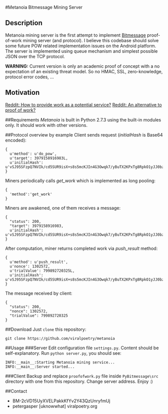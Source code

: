 #Metanoia Bitmessage Mining Server

## Description
Metanoia mining server is the first attempt to implement [Bitmessage](https://bitmessage.org) proof-of-work mining server (and protocol). I believe this codebase should solve some future POW related implementation issues on the Android platform. The server is implemented using queue mechanism and simplest possible JSON over the TCP protocol.

**WARNING:** Current version is only an academic proof of concept with a no expectation of an existing threat model. So no HMAC, SSL, zero-knowledge, protocol error codes, ...

## Motivation
[Reddit: How to provide work as a potential service?](https://pay.reddit.com/r/bitmessage/comments/1fbze6/how_to_provide_work_as_a_potential_service/)
[Reddit: An alternative to proof of work?](https://pay.reddit.com/r/bitmessage/comments/1q02qc/an_alternative_to_proof_of_work/)


##Requirements
*Metanoia* is built in Python 2.7.3 using the built-in modules only. It should work with other versions.

##Protocol overview by example
Client sends request (*initialHash* is Base64 encoded):
```
{
  u'method': u'do_pow',
  u'target': 3979158916983L,
  u'initialHash': u'vSJ95SFzpQ7NVIk/cd5SUR9isX+s8s5mcKJIn4G3Owqk7/yBuTX2KPxTg8RpkO1yJJ0bz7/8/5KMU5BEcjxehw=='
}
```
Miners periodically calls *get_work* which is implemented as long pooling:
```
{
  'method':'get_work'
}
```

Miners are awakened, one of them receives a message:
```
{
  "status": 200,
  "target": 3979158916983,
  u'initialHash': u'vSJ95SFzpQ7NVIk/cd5SUR9isX+s8s5mcKJIn4G3Owqk7/yBuTX2KPxTg8RpkO1yJJ0bz7/8/5KMU5BEcjxehw=='
}
```

After computation, miner returns completed work via *push_result* method:
```
{
  u'method': u'push_result',
  u'nonce': 1302572,
  u'trialValue': 799892720325L,
  u'initialHash': u'vSJ95SFzpQ7NVIk/cd5SUR9isX+s8s5mcKJIn4G3Owqk7/yBuTX2KPxTg8RpkO1yJJ0bz7/8/5KMU5BEcjxehw=='
}
```

The message received by client:
```
{
  "status": 200,
  "nonce": 1302572,
  "trialValue": 799892720325
}
```

##Download
Just `clone` this repository:
```
git clone https://github.com/viralpoetry/metanoia
```

##Usage
###Server
Edit configuration file `settings.py`. Content should be self-explanatory.
Run `python server.py`, you should see:
```
INFO:__main__:Starting Metanoia mining service...
INFO:__main__:Server started...
```
###Client
Backup and replace `proofofwork.py` file inside `PyBitmessage\src` directory with one from this repository. Change server address. Enjoy :)

##Contact
* BM-2cVD15UyXVELPakkKfYv2Y43QzUnryfmUj
* petergasper [uknowwhat] viralpoetry.org
